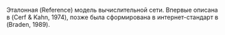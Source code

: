 Эталонная (Reference) модель вычислительной сети. Впервые описана в (Cerf & Kahn, 1974), позже была сформирована в интернет-стандарт в (Braden, 1989).

